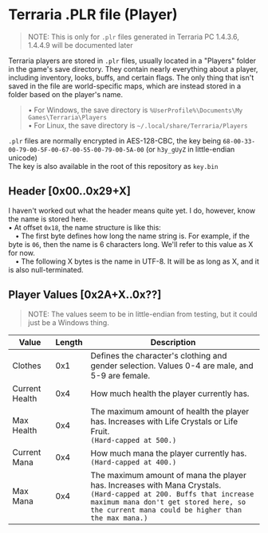 # Terraria .PLR file (Player)  
> NOTE: This is only for `.plr` files generated in Terraria PC 1.4.3.6, 1.4.4.9 will be documented later  
  
Terraria players are stored in `.plr` files, usually located in a "Players" folder in the game's save directory. They contain nearly everything about a player, including inventory, looks, buffs, and certain flags. The only thing that isn't saved in the file are world-specific maps, which are instead stored in a folder based on the player's name.
> • For Windows, the save directory is `%UserProfile%\Documents\My Games\Terraria\Players`  
> • For Linux, the save directory is `~/.local/share/Terraria/Players`  
  
`.plr` files are normally encrypted in AES-128-CBC, the key being `68-00-33-00-79-00-5F-00-67-00-55-00-79-00-5A-00` (or `h3y_gUyZ` in little-endian unicode)  
The key is also available in the root of this repository as `key.bin`

## Header [0x00..0x29+X]
I haven't worked out what the header means quite yet. I do, however, know the name is stored here.  
• At offset `0x18`, the name structure is like this:  
 • The first byte defines how long the name string is. For example, if the byte is `06`, then the name is 6 characters long. We'll refer to this value as X for now.  
 • The following X bytes is the name in UTF-8. It will be as long as X, and it is also null-terminated.

## Player Values [0x2A+X..0x??]
> NOTE: The values seem to be in little-endian from testing, but it could just be a Windows thing.  
  
| Value | Length | Description |
| ----- | ------ | ----------- |
| Clothes | 0x1 | Defines the character's clothing and gender selection. Values 0-4 are male, and 5-9 are female. |
| Current Health | 0x4 | How much health the player currently has. |
| Max Health | 0x4 | The maximum amount of health the player has. Increases with Life Crystals or Life Fruit.<br/>`(Hard-capped at 500.)` |
| Current Mana | 0x4 | How much mana the player currently has.<br/>`(Hard-capped at 400.)` |
| Max Mana | 0x4 | The maximum amount of mana the player has. Increases with Mana Crystals.<br/>`(Hard-capped at 200. Buffs that increase maximum mana don't get stored here, so the current mana could be higher than the max mana.)` |
